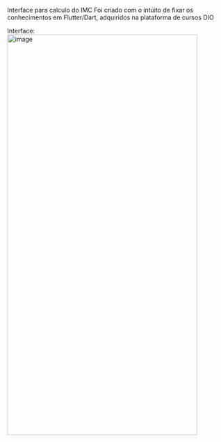 Interface para calculo do IMC
    Foi criado com o intúito de fixar os conhecimentos em Flutter/Dart, adquiridos na plataforma de cursos DIO

Interface: 
<img width="437" height="922" alt="image" src="https://github.com/user-attachments/assets/d05afb9b-feeb-4739-97aa-98a5b5afd467" />

